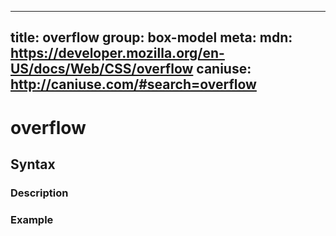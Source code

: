 
  ---
  title: overflow
  group: box-model
  meta:
    mdn: https://developer.mozilla.org/en-US/docs/Web/CSS/overflow
    caniuse: http://caniuse.com/#search=overflow
  ---

  # overflow
  <!--- Introduction for overflow, keep it brief and set the overall context -->

  ## Syntax
  <!--- Introduce the various syntax for overflow -->

  ### Description
  <!--- For each major section of syntax, provide a description explaining its usage further -->

  ### Example
  <!--- Provide code examples for the syntax block you're currently describing -->